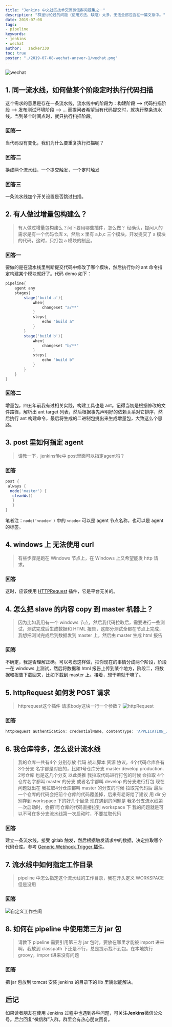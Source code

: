 ```yaml
---
title: "Jenkins 中文社区技术交流微信群问题集之一"
description: "群里讨论过的问题（使用方法、缺陷）太多，无法全部包含在一篇文章中。"
date: 2019-07-08
tags:
- pipeline
keywords:
- jenkins
- wechat
author:   zacker330
toc: true
poster: "./2019-07-08-wechat-answer-1/wechat.png"
---
```


![wechat](wechat.png)

## 1. 同一流水线，如何做某个阶段定时执行代码扫描
这个需求的意思是存在一条流水线，流水线中的阶段为：构建阶段 --> 代码扫描阶段 --> 发布测试环境阶段 --> ... 而提问者希望当有代码提交时，就执行整条流水线。当到某个时间点时，就只执行扫描阶段。

### 回答一
当代码没有变化，我们为什么要重复执行扫描呢？

### 回答二
换成两个流水线，一个提交触发，一个定时触发

### 回答三
一条流水线加个开关设置是否跳过扫描。

## 2. 有人做过增量包构建么？
> 有人做过增量包构建么？问下要用哪些插件，怎么做？
经确认，提问人的需求是有一个代码仓库 x，然后 x 里有 a,b,c 三个模块，开发提交了 a 模块的代码，这时，只打包 a 模块的制品。

### 回答一
要做的是在流水线里判断提交代码中修改了哪个模块，然后执行你的 ant 命令指定构建某个模块就好了。代码 demo 如下：

```groovy
pipeline{
    agent any
    stages{
        stage('build a'){
            when{
                changeset "a/**"
            }
            steps{
                echo "build a"
            }
        }
        stage('build b'){
            when{
                changeset "b/**"
            }
            steps{
                echo "build b"
            }
        }
    }
}
```

### 回答二
增量包，四五年前我有过相关实践，构建工具也是 ant。记得当初是根据修改的文件路径，解析出 ant target 列表，然后根据事先声明好的依赖关系对它排序，然后执行 ant 构建命令，最后将生成的二进制包挑出来生成增量包，大致这么个思路。

## 3. post 里如何指定 agent
> 请教一下，jenkinsfile中 post里面可以指定agent吗？

### 回答
```groovy
post {
 always {
  node('master') {
   cleanWs()
   }
   }
}
```
笔者注：`node('<node>')` 中的 `<node>` 可以是 agent 节点名称，也可以是 agent 的标签。

## 4. windows 上 无法使用 curl
> 有些步骤是跑在 Windows 节点上，在 Windows 上又希望能发 http 请求。

### 回答

这时，应该使用 [HTTPRequest](https://wiki.jenkins.io/display/JENKINS/HTTP+Request+Plugin) 插件，它是平台无关的。

## 4. 怎么把 slave 的内容 copy 到 master 机器上？
> 因为比如我用有一个 windows 节点，然后我代码拉取后，需要进行一些测试，测试完成后生成数据和 HTML 报告，这部分测试全都在节点上完成，我想把测试完成后到数据发到 master 上，然后由 master 生成 html 报告

### 回答
不确定，我是否理解正确。可以考虑这样做，把你现在的事情分成两个阶段，阶段一在 windows 上测试，然后将数据和 html 报告上传到某个地方，阶段二，将数据和报告下载回来，比如下载到 master 上。接着，想干嘛就干嘛了。

## 5. httpRequest 如何发 POST 请求
> httprequest这个插件
> 请求body这块一行一个参数？
![httpRequest](./httprequest.png)

### 回答
```groovy
httpRequest authentication: credentialName, contentType: 'APPLICATION_JSON_UTF8', httpMode: 'POST', requestBody: """{"reportJson": "111","id": "111","executeNum": 111}""", responseHandle: 'LEAVE_OPEN', url: "http://127.0.0.1/echo"

```

## 6. 我仓库特多，怎么设计流水线
> 我的仓库一共有4个 分别存放 代码 战斗脚本 资源 协议。4个代码仓库各有3个分支  名字都是对应的，比如1号仓库分支 master develop production.  2号仓库 也是这几个分支 以此类推  我拉取代码进行打包的时候 会拉取 4个仓库名字都叫 master 的分支 或者名字都叫 develop 的分支进行打包
现在问题就出在 我拉取4分仓库都叫 master 的分支的时候 拉取完代码后 最后一个仓库的代码会把前个仓库的代码覆盖掉，后来有老哥给了建议  用 dir 分别存到 workspace 下的好几个目录
现在遇到的问题是  我多分支流水线第一次启动时，会把1号仓库的代码直接拉到 workspace 下
我的问题就是可以不可在多分支流水线第一次启动时，不要拉取代码

### 回答
建立一条流水线，接受 gitlab 触发，然后根据触发请求中的数据，决定拉取哪个代码仓库。参考 [Generic Webhook Trigger 插件](https://wiki.jenkins.io/display/JENKINS/Generic+Webhook+Trigger+Plugin)。


## 7. 流水线中如何指定工作目录
> pipeline 中怎么指定这个流水线的工作目录，我在开头定义 WORKSPACE 但是没用

### 回答
![自定义工作空间](custom-workspace.png)

## 8. 如何在 pipeline 中使用第三方 jar 包
> 请教下 pipeline 需要引用第三方 jar 包时，要放在哪里才能被 import 进来啊，我放到 classpath 下还是不行，总是提示找不到包。在本地执行 groovy，impor t进来没有问题

### 回答 
把 jar 包放到 tomcat 安装 jenkins 的目录下的 lib 里貌似能解决。

## 后记 
如果读者朋友在使用 Jenkins 过程中也遇到各种问题，可关注**Jenkins**微信公众号。后台回复“微信群”入群。群里会有热心朋友回复。